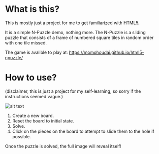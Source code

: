 # What is this?

This is mostly just a project for me to get familiarized with HTML5. 

It is a simple N-Puzzle demo, nothing more.
The N-Puzzle is a sliding puzzle that consists of a frame of numbered square tiles in random order with one tile missed.

The game is avalible to play at: https://momohoudai.github.io/html5-npuzzle/

# How to use?

(disclaimer, this is just a project for my self-learning, so sorry if the instructions seemed vague.)




![alt text](https://momohoudai.github.io/html5-npuzzle/assets/help.jpg)


1.  Create a new board.
2.  Reset the board to initial state.
3.  Solve.
4.  Click on the pieces on the board to attempt to slide them to the hole if possible.

Once the puzzle is solved, the full image will reveal itself!

